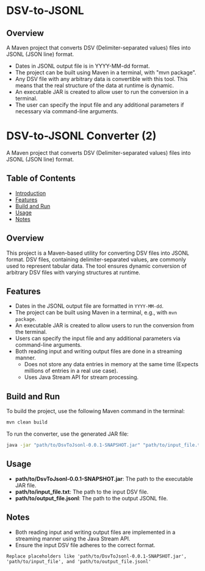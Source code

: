 # DSV-to-JSONL

## Overview
A Maven project that converts DSV (Delimiter-separated values) files into JSONL (JSON line) format.

- Dates in JSONL output file is in YYYY-MM-dd format.
- The project can be built using Maven in a terminal, with "mvn package".    
- Any DSV file with any arbitrary data is convertible with this tool. This means that the real structure of the data at runtime is dynamic.
- An executable JAR is created to allow user to run the conversion in a terminal.
- The user can specify the input file and any additional parameters if necessary via command-line arguments.

# DSV-to-JSONL Converter (2)
A Maven project that converts DSV (Delimiter-separated values) files into JSONL (JSON line) format.

## Table of Contents
- [Introduction](#introduction)
- [Features](#features)
- [Build and Run](#build-and-run)
- [Usage](#usage)
- [Notes](#notes)

## Overview
This project is a Maven-based utility for converting DSV files into JSONL format. DSV files, containing delimiter-separated values, are commonly used to represent tabular data. The tool ensures dynamic conversion of arbitrary DSV files with varying structures at runtime.

## Features
- Dates in the JSONL output file are formatted in `YYYY-MM-dd`.
- The project can be built using Maven in a terminal, e.g., with `mvn package`.
- An executable JAR is created to allow users to run the conversion from the terminal.
- Users can specify the input file and any additional parameters via command-line arguments.
- Both reading input and writing output files are done in a streaming manner.
  - Does not store any data entries in memory at the same time (Expects millions of entries in a real use case).
  - Uses Java Stream API for stream processing.

## Build and Run
To build the project, use the following Maven command in the terminal:

```bash
mvn clean build
```

To run the converter, use the generated JAR file:

```bash
java -jar "path/to/DsvToJsonl-0.0.1-SNAPSHOT.jar" "path/to/input_file.txt" "path/to/output_file.jsonl"
```

## Usage
- **path/to/DsvToJsonl-0.0.1-SNAPSHOT.jar**: The path to the executable JAR file.
- **path/to/input_file.txt**: The path to the input DSV file.
- **path/to/output_file.jsonl**: The path to the output JSONL file.

## Notes
- Both reading input and writing output files are implemented in a streaming manner using the Java Stream API.
- Ensure the input DSV file adheres to the correct format.

```vbnet
Replace placeholders like 'path/to/DsvToJsonl-0.0.1-SNAPSHOT.jar', 'path/to/input_file', and 'path/to/output_file.jsonl'
```
